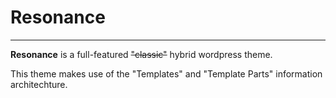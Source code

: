# Resonance
____

**Resonance** is a full-featured ~~"classic"~~ hybrid wordpress theme.

This theme makes use of the "Templates" and "Template Parts" information architechture.